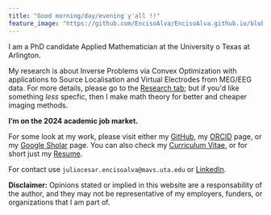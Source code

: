 ```yaml
---
title: "Good morning/day/evening y'all !!"
feature_image: "https://github.com/EncisoAlva/EncisoAlva.github.io/blob/main/img/banner_TB.jpg?raw=true"
---
```


I am a PhD candidate Applied Mathematician at the University o Texas at Arlington.

My research is about Inverse Problems via Convex Optimization with applications to Source Localisation and Virtual Electrodes from MEG/EEG data. 
For  more details, please go to the [Research tab](research.md); but
if you'd like something _less_ specfic, then I make math theory for better and cheaper imaging methods.

**I’m on the 2024 academic job market.**

For some look at my work, please visit either my [GitHub](https://github.com/EncisoAlva), my [ORCID](https://orcid.org/0000-0002-8315-6849) page, or my [Google Sholar](https://scholar.google.com/citations?hl=en&user=qqw6kegAAAAJ) page.
You can also check my [Curriculum Vitae](/files/EncisoAlva_CV.pdf?raw=true), or for short just my [Resume](/files/EncisoAlva_resume.pdf?raw=true).

For contact use `juliocesar.encisoalva@mavs.uta.edu` or [LinkedIn](https://www.linkedin.com/in/julio-enciso-alva/).

**Disclaimer:** Opinions stated or implied in this website are a responsability of the author, and they may not be representative of my employers, funders, or organizations that I am part of.